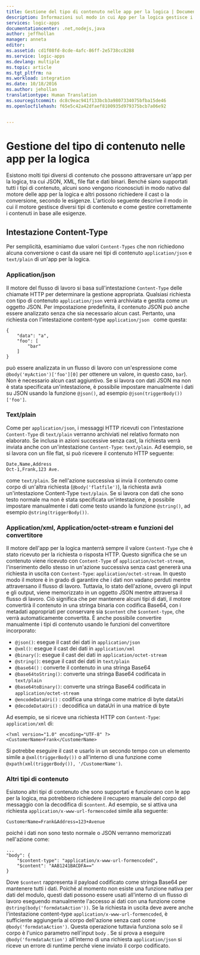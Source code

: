 ```yaml
---
title: Gestione del tipo di contenuto nelle app per la logica | Documentazione Microsoft
description: Informazioni sul modo in cui App per la logica gestisce i tipi di contenuto in fase di progettazione e di runtime
services: logic-apps
documentationcenter: .net,nodejs,java
author: jeffhollan
manager: anneta
editor: 
ms.assetid: cd1f08fd-8cde-4afc-86ff-2e5738cc8288
ms.service: logic-apps
ms.devlang: multiple
ms.topic: article
ms.tgt_pltfrm: na
ms.workload: integration
ms.date: 10/18/2016
ms.author: jehollan
translationtype: Human Translation
ms.sourcegitcommit: dc8c9eac941f133bcb3a9807334075bfba15de46
ms.openlocfilehash: f65e5c42a42dfaef8100935d979375bcb7a06e92


---
```

# <a name="logic-apps-content-type-handling"></a>Gestione del tipo di contenuto nelle app per la logica
Esistono molti tipi diversi di contenuto che possono attraversare un'app per la logica, tra cui JSON, XML, file flat e dati binari.  Benché siano supportati tutti i tipi di contenuto, alcuni sono vengono riconosciuti in modo nativo dal motore delle app per la logica e altri possono richiedere il cast o la conversione, secondo le esigenze.  L'articolo seguente descrive il modo in cui il motore gestisce diversi tipi di contenuto e come gestire correttamente i contenuti in base alle esigenze.

## <a name="content-type-header"></a>Intestazione Content-Type
Per semplicità, esaminiamo due valori `Content-Types` che non richiedono alcuna conversione o cast da usare nei tipi di contenuto `application/json` e `text/plain` di un'app per la logica.

### <a name="applicationjson"></a>Application/json
Il motore del flusso di lavoro si basa sull'intestazione `Content-Type` delle chiamate HTTP per determinare la gestione appropriata.  Qualsiasi richiesta con tipo di contenuto `application/json` verrà archiviata e gestita come un oggetto JSON.  Per impostazione predefinita, il contenuto JSON può anche essere analizzato senza che sia necessario alcun cast.  Pertanto, una richiesta con l'intestazione content-type `application/json ` come questa:

```
{
    "data": "a",
    "foo": [
        "bar"
    ]
}
```

può essere analizzata in un flusso di lavoro con un'espressione come `@body('myAction')['foo'][0]` per ottenere un valore, in questo caso, `bar`).  Non è necessario alcun cast aggiuntivo.  Se si lavora con dati JSON ma non è stata specificata un'intestazione, è possibile impostare manualmente i dati su JSON usando la funzione `@json()`, ad esempio `@json(triggerBody())['foo']`.

### <a name="textplain"></a>Text/plain
Come per `application/json`, i messaggi HTTP ricevuti con l'intestazione `Content-Type` di `text/plain` verranno archiviati nel relativo formato non elaborato.  Se inclusa in azioni successive senza cast, la richiesta verrà inviata anche con un'intestazione `Content-Type`: `text/plain`.  Ad esempio, se si lavora con un file flat, si può ricevere il contenuto HTTP seguente:

```
Date,Name,Address
Oct-1,Frank,123 Ave.
```

come `text/plain`.  Se nell'azione successiva si invia il contenuto come corpo di un'altra richiesta (`@body('flatfile')`), la richiesta avrà un'intestazione Content-Type `text/plain`.  Se si lavora con dati che sono testo normale ma non è stata specificata un'intestazione, è possibile impostare manualmente i dati come testo usando la funzione `@string()`, ad esempio `@string(triggerBody())`.

### <a name="applicationxml-and-applicationoctet-stream-and-converter-functions"></a>Application/xml, Application/octet-stream e funzioni del convertitore
Il motore dell'app per la logica manterrà sempre il valore `Content-Type` che è stato ricevuto per la richiesta o risposta HTTP.  Questo significa che se un contenuto viene ricevuto con `Content-Type` of `application/octet-stream`, l'inserimento dello stesso in un'azione successiva senza cast genererà una richiesta in uscita con `Content-Type`: `application/octet-stream`.  In questo modo il motore è in grado di garantire che i dati non vadano perduti mentre attraversano il flusso di lavoro.  Tuttavia, lo stato dell'azione, ovvero gli input e gli output, viene memorizzato in un oggetto JSON mentre attraversa il flusso di lavoro.  Ciò significa che per mantenere alcuni tipi di dati, il motore convertirà il contenuto in una stringa binaria con codifica Base64, con i metadati appropriati per conservare sia `$content` che `$content-type`, che verrà automaticamente convertita.  È anche possibile convertire manualmente i tipi di contenuto usando le funzioni del convertitore incorporato:

* `@json()`: esegue il cast dei dati in `application/json`
* `@xml()`: esegue il cast dei dati in `application/xml`
* `@binary()`: esegue il cast dei dati in `application/octet-stream`
* `@string()`: esegue il cast dei dati in `text/plain`
* `@base64()` : converte il contenuto in una stringa Base64
* `@base64toString()`: converte una stringa Base64 codificata in `text/plain`
* `@base64toBinary()`: converte una stringa Base64 codificata in `application/octet-stream`
* `@encodeDataUri()` : codifica una stringa come matrice di byte dataUri
* `@decodeDataUri()` : decodifica un dataUri in una matrice di byte

Ad esempio, se si riceve una richiesta HTTP con `Content-Type`: `application/xml` di:

```
<?xml version="1.0" encoding="UTF-8" ?>
<CustomerName>Frank</CustomerName>
```

Si potrebbe eseguire il cast e usarlo in un secondo tempo con un elemento simile a `@xml(triggerBody())` o all'interno di una funzione come `@xpath(xml(triggerBody()), '/CustomerName')`.

### <a name="other-content-types"></a>Altri tipi di contenuto
Esistono altri tipi di contenuto che sono supportati e funzionano con le app per la logica, ma potrebbero richiedere il recupero manuale del corpo del messaggio con la decodifica di `$content`.  Ad esempio, se si attiva una richiesta `application/x-www-url-formencoded` simile alla seguente:

```
CustomerName=Frank&Address=123+Avenue
```

poiché i dati non sono testo normale o JSON verranno memorizzati nell'azione come:

```
...
"body": {
    "$content-type": "application/x-www-url-formencoded",
    "$content": "AAB1241BACDFA=="
}
```

Dove `$content` rappresenta il payload codificato come stringa Base64 per mantenere tutti i dati.  Poiché al momento non esiste una funzione nativa per dati del modulo, questi dati possono essere usati all'interno di un flusso di lavoro eseguendo manualmente l'accesso ai dati con una funzione come `@string(body('formdataAction'))`.  Se la richiesta in uscita deve avere anche l'intestazione content-type `application/x-www-url-formencoded`, è sufficiente aggiungerla al corpo dell'azione senza cast come `@body('formdataAction')`.  Questa operazione tuttavia funziona solo se il corpo è l'unico parametro nell'input `body` .  Se si prova a eseguire `@body('formdataAction')` all'interno di una richiesta `application/json` si riceve un errore di runtime perché viene inviato il corpo codificato.




<!--HONumber=Jan17_HO3-->


